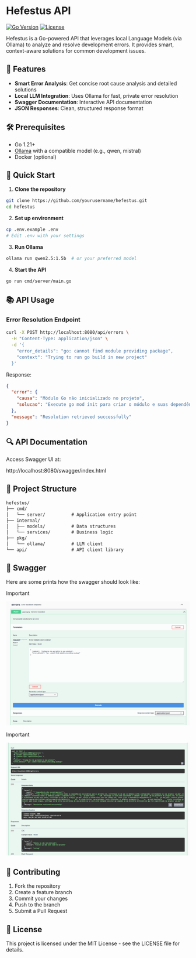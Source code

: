 # Hefestus API 

[![Go Version](https://img.shields.io/github/go-mod/go-version/yourusername/hefestus)](https://go.dev/)
[![License](https://img.shields.io/badge/license-MIT-blue.svg)](LICENSE)

Hefestus is a Go-powered API that leverages local Language Models (via Ollama) to analyze and resolve development errors. It provides smart, context-aware solutions for common development issues.

## 🌟 Features

- **Smart Error Analysis**: Get concise root cause analysis and detailed solutions
- **Local LLM Integration**: Uses Ollama for fast, private error resolution
- **Swagger Documentation**: Interactive API documentation
- **JSON Responses**: Clean, structured response format

## 🛠️ Prerequisites

- Go 1.21+
- [Ollama](https://ollama.ai/) with a compatible model (e.g., qwen, mistral)
- Docker (optional)

## 🚀 Quick Start

1. **Clone the repository**
```bash
git clone https://github.com/yourusername/hefestus.git
cd hefestus
```

2. **Set up environment**
```bash
cp .env.example .env
# Edit .env with your settings
```

3. **Run Ollama**
```bash
ollama run qwen2.5:1.5b  # or your preferred model
```

4. **Start the API**
```bash
go run cmd/server/main.go
```

## 📚 API Usage

### Error Resolution Endpoint

```bash
curl -X POST http://localhost:8080/api/errors \
  -H "Content-Type: application/json" \
  -d '{
    "error_details": "go: cannot find module providing package",
    "context": "Trying to run go build in new project"
  }'
```

Response:
```json
{
  "error": {
    "causa": "Módulo Go não inicializado no projeto",
    "solucao": "Execute go mod init para criar o módulo e suas dependências..."
  },
  "message": "Resolution retrieved successfully"
}
```

## 🔍 API Documentation

Access Swagger UI at: 

http://localhost:8080/swagger/index.html



## 📁 Project Structure

```
hefestus/
├── cmd/
│   └── server/          # Application entry point
├── internal/
│   ├── models/          # Data structures
│   └── services/        # Business logic
├── pkg/
│   └── ollama/          # LLM client
└── api/                 # API client library
```

## 📔 Swagger

Here are some prints how the swagger should look like:
> [!IMPORTANT]
> ![swagger1](https://github.com/manthysbr/hefestus/blob/main/img/image1.png)


> [!IMPORTANT]
> ![swagger2](https://github.com/manthysbr/hefestus/blob/main/img/image2.png)

## 🤝 Contributing

1. Fork the repository
2. Create a feature branch
3. Commit your changes
4. Push to the branch
5. Submit a Pull Request

## 📝 License

This project is licensed under the MIT License - see the LICENSE file for details.
```
